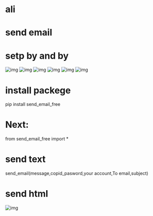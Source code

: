 ﻿# ali
# send email
# setp by and by
![img](https://i.ibb.co/XW67rFf/1.png)
![img](https://i.ibb.co/ZGM6KY1/2.png)
![img](https://i.ibb.co/4jsPNBM/3.png)
![img](https://i.ibb.co/2n3fzgx/4.png)
![img](https://i.ibb.co/nswCH88/5.png)
![img](https://i.ibb.co/zNjL1xB/6.png)
# install packege 
pip install send_email_free
# Next:
from send_email_free import  *
# send text 
send_email(message,copid_pasword,your account,To email,subject)
# send html
![img](https://i.ibb.co/W5dbqMV/7.png)
